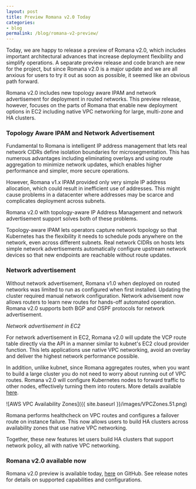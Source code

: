 ```yaml
---
layout: post
title: Preview Romana v2.0 Today 
categories:
- blog
permalink: /blog/romana-v2-preview/
---
```


Today, we are happy to release a preview of Romana v2.0, which includes important architectural advances that increase deployment flexibility and simplify operations. A separate preview release and code branch are new for the project, but since Romana v2.0 is a major update and we are all anxious for users to try it out as soon as possible, it seemed like an obvious path forward.

Romana v2.0 includes new topology aware IPAM and network advertisement for deployment in routed networks. This preview release, however, focuses on the parts of Romana that enable new deployment options in EC2 including native VPC networking for large, multi-zone and HA clusters.  

### Topology Aware IPAM and Network Advertisement 

Fundamental to Romana is intelligent IP address management that lets real network CIDRs define isolation boundaries for microsegmentation.  This has numerous advantages including eliminating overlays and using route aggregation to minimize network updates, which enables higher performance and simpler, more secure operations. 

However, Romana v1.x IPAM provided only very simple IP address allocation, which could result in inefficient use of addresses. This might cause problems in a datacenter where addresses may be scarce and complicates deployment across subnets. 

Romana v2.0 with topology-aware IP Address Management and network advertisement support solves both of these problems.

Topology-aware IPAM lets operators capture network topology so that Kubernetes has the flexibility it needs to schedule pods anywhere on the network, even across different subnets. Real network CIDRs on hosts lets simple network advertisements automatically configure upstream network devices so that new endpoints are reachable without route updates. 

### Network advertisement

Without network advertisement, Romana v1.0 when deployed on routed networks was limited to run as configured when first installed. Updating the cluster required manual network configuration. Network advisement now allows routers to learn new routes for hands-off automated operation. Romana v2.0 supports both BGP and OSPF protocols for network advertisement.

_Network advertisement in EC2_

For network advertisement in EC2, Romana v2.0 will update the VCP route table directly via the API in a manner similar to kubnet's EC2 cloud provider function. This lets applications use native VPC networking, avoid an overlay and deliver the highest network performance possible. 

In addition, unlike kubnet, since Romana aggregates routes, when you want to build a large cluster you do not need to worry about running out of VPC routes. Romana v2.0 will configure Kubernetes nodes to forward traffic to other nodes, effectively turning them into routers. More details available [here](/deploy_romana/public_cloud/).

![AWS VPC Availability Zones]({{ site.baseurl }}/images/VPCZones.51.png)

Romana performs healthcheck on VPC routes and configures a failover route on instance failure. This now allows users to build HA clusters across availability zones that use native VPC networking.

Together, these new features let users build HA clusters that support network policy, all with native VPC networking.

### Romana v2.0 available now

Romana v2.0 preview is available today, [here](https://github.com/romana/romana) on GitHub. See release notes for details on supported capabilities and configurations.
 

